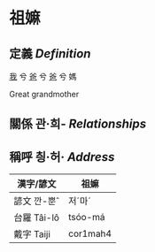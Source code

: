 # 祖嫲
## 定義 _Definition_
[我](member1.md) 兮 [爸](member2.md) 兮 [爸](member8.md) 兮 媽

Great grandmother

## 關係 관·희- _Relationships_

## 稱呼 칑·허· _Address_

漢字/諺文 | 祖嫲
--- | ---
諺文 깐-뿐ˆ | 저ˊ마ˊ
台羅 Tâi-lô | tsóo-má
戴字 Taiji | cor1mah4


